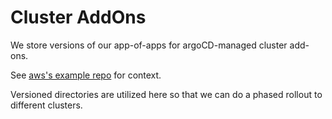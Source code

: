 # Cluster AddOns

We store versions of our app-of-apps for argoCD-managed cluster add-ons. 

See [aws's example repo](https://github.com/aws-samples/eks-blueprints-add-ons) for context.

Versioned directories are utilized here so that we can do a phased rollout to different clusters.